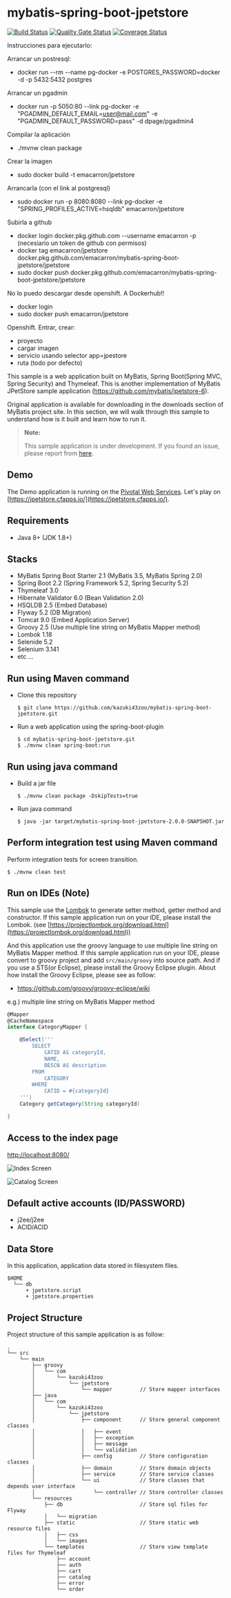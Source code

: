 # mybatis-spring-boot-jpetstore

[![Build Status](https://travis-ci.org/kazuki43zoo/mybatis-spring-boot-jpetstore.svg?branch=master)](https://travis-ci.org/kazuki43zoo/mybatis-spring-boot-jpetstore)
[![Quality Gate Status](https://sonarcloud.io/api/project_badges/measure?project=com.kazuki43zoo.examples%3Amybatis-spring-boot-jpetstore&metric=alert_status)](https://sonarcloud.io/dashboard?id=com.kazuki43zoo.examples%3Amybatis-spring-boot-jpetstore)
[![Coverage Status](https://coveralls.io/repos/github/kazuki43zoo/mybatis-spring-boot-jpetstore/badge.svg?branch=master)](https://coveralls.io/github/kazuki43zoo/mybatis-spring-boot-jpetstore?branch=master)

Instrucciones para ejecutarlo:

Arrancar un postresql:
- docker run --rm --name pg-docker -e POSTGRES_PASSWORD=docker -d -p 5432:5432 postgres

Arrancar un pgadmin
- docker run -p 5050:80 --link pg-docker -e "PGADMIN_DEFAULT_EMAIL=user@mail.com" -e "PGADMIN_DEFAULT_PASSWORD=pass" -d dpage/pgadmin4   

Compilar la aplicación
- ./mvnw clean package

Crear la imagen
- sudo docker build -t emacarron/jpetstore 

Arrancarla (con el link al postgresql)
- sudo docker run -p 8080:8080 --link pg-docker -e "SPRING_PROFILES_ACTIVE=hsqldb" emacarron/jpetstore

Subirla a github
- docker login docker.pkg.github.com --username emacarron -p (necesiario un token de github con permisos)
- docker tag emacarron/jpetstore docker.pkg.github.com/emacarron/mybatis-spring-boot-jpetstore/jpetstore
- sudo docker push docker.pkg.github.com/emacarron/mybatis-spring-boot-jpetstore/jpetstore

No lo puedo descargar desde openshift. A Dockerhub!!

- docker login 
- sudo docker push emacarron/jpetstore

Openshift. Entrar, crear:
- proyecto
- cargar imagen
- servicio usando selector app=jpestore
- ruta (todo por defecto)



This sample is a web application built on MyBatis, Spring Boot(Spring MVC, Spring Security) and Thymeleaf.
This is another implementation of MyBatis JPetStore sample application (https://github.com/mybatis/jpetstore-6).

Original application is available for downloading in the downloads section of MyBatis project site.
In this section, we will walk through this sample to understand how is it built and learn how to run it.

> **Note:**
>
> This sample application is under development.
> If you found an issue, please report from [here](https://github.com/kazuki43zoo/mybatis-spring-boot-jpetstore/issues/new).

## Demo

The Demo application is running on the [Pivotal Web Services](https://run.pivotal.io/).
Let's play on [https://jpetstore.cfapps.io/](https://jpetstore.cfapps.io/).

## Requirements

* Java 8+ (JDK 1.8+)

## Stacks

* MyBatis Spring Boot Starter 2.1 (MyBatis 3.5, MyBatis Spring 2.0)
* Spring Boot 2.2 (Spring Framework 5.2, Spring Security 5.2)
* Thymeleaf 3.0
* Hibernate Validator 6.0 (Bean Validation 2.0)
* HSQLDB 2.5 (Embed Database)
* Flyway 5.2 (DB Migration)
* Tomcat 9.0 (Embed Application Server)
* Groovy 2.5 (Use multiple line string on MyBatis Mapper method)
* Lombok 1.18
* Selenide 5.2
* Selenium 3.141
* etc ...

## Run using Maven command

* Clone this repository

  ```
  $ git clone https://github.com/kazuki43zoo/mybatis-spring-boot-jpetstore.git
  ```
  
* Run a web application using the spring-boot-plugin

  ```
  $ cd mybatis-spring-boot-jpetstore.git
  $ ./mvnw clean spring-boot:run
  ```

## Run using java command

* Build a jar file

  ```
  $ ./mvnw clean package -DskipTests=true
  ```

* Run java command

  ```
  $ java -jar target/mybatis-spring-boot-jpetstore-2.0.0-SNAPSHOT.jar
  ```

## Perform integration test using Maven command

Perform integration tests for screen transition.

```
$ ./mvnw clean test
```


## Run on IDEs (Note)

This sample use the [Lombok](https://projectlombok.org/) to generate setter method, getter method and constructor.
If this sample application run on your IDE, please install the Lombok. (see [https://projectlombok.org/download.html](https://projectlombok.org/download.html))

And this application use the groovy language to use multiple line string on MyBatis Mapper method.
If this sample application run on your IDE, please convert to groovy project and add `src/main/groovy` into source path.
And if you use a STS(or Eclipse), please install the Groovy Eclipse plugin. About how install the Groovy Eclipse, please see as follow:

* https://github.com/groovy/groovy-eclipse/wiki


e.g.) multiple line string on MyBatis Mapper method

```groovy
@Mapper
@CacheNamespace
interface CategoryMapper {

    @Select('''
        SELECT
            CATID AS categoryId,
            NAME,
            DESCN AS description
        FROM
            CATEGORY
        WHERE
            CATID = #{categoryId}
    ''')
    Category getCategory(String categoryId)

}
```

## Access to the index page

[http://localhost:8080/](http://localhost:8080/)

![Index Screen](images/screen-index.png)

![Catalog Screen](images/screen-catalog.png)


## Default active accounts (ID/PASSWORD)

* j2ee/j2ee
* ACID/ACID

## Data Store

In this application, application data stored in filesystem files.

```
$HOME
  └── db
      + jpetstore.script
      + jpetstore.properties
```

## Project Structure

Project structure of this sample application is as follow:

```
.
└── src
    └── main
        ├── groovy
        │   └── com
        │       └── kazuki43zoo
        │           └── jpetstore
        │               └── mapper         // Store mapper interfaces
        ├── java
        │   └── com
        │       └── kazuki43zoo
        │           └── jpetstore
        │               ├── component      // Store general component classes
        │               │   ├── event
        │               │   ├── exception
        │               │   ├── message
        │               │   └── validation
        │               ├── config         // Store configuration classes
        │               ├── domain         // Store domain objects
        │               ├── service        // Store service classes
        │               └── ui             // Store classes that depends user interface
        │                   └── controller // Store controller classes
        └── resources
            ├── db                         // Store sql files for Flyway
            │   └── migration
            ├── static                     // Store static web resource files
            │   ├── css
            │   └── images
            └── templates                  // Store view template files for Thymeleaf
                ├── account
                ├── auth
                ├── cart
                ├── catalog
                ├── error
                └── order
```
